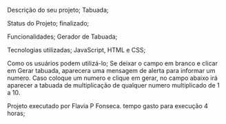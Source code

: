 Descrição do seu projeto;
Tabuada;

Status do Projeto; 
finalizado;

Funcionalidades;
Gerador de Tabuada;

Tecnologias utilizadas;
JavaScript, HTML e CSS;

Como os usuários podem utilizá-lo;
Se deixar o campo em branco e clicar em Gerar tabuada, aparecera uma mensagem de alerta para informar um numero.
Caso coloque um numero e clique em gerar, no campo abaixo irá aparecer  a tabuada de multiplicação de qualquer numero multiplicado de 1 a 10.

Projeto executado por Flavia P Fonseca.
tempo gasto para execução 4 horas;
